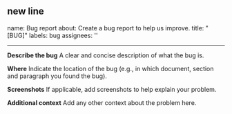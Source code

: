 new line
---
name: Bug report
about: Create a bug report to help us improve.
title: "[BUG]"
labels: bug
assignees: ''

---

**Describe the bug**
A clear and concise description of what the bug is.

**Where**
Indicate the location of the bug (e.g., in which document, section and paragraph you found the bug).

**Screenshots**
If applicable, add screenshots to help explain your problem.


**Additional context**
Add any other context about the problem here.
